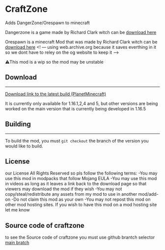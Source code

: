# CraftZone

Adds DangerZone/Orespawn to minecraft

Dangerzone is a game made by Richard Clark witch can be [download here](https://www.orespawn.com/download/)

Orespawn is a minecraft Mod that was made by Richard Clark witch can be [download here](https://web.archive.org/web/20210621170024/https://dangerzone-archive.weebly.com/orespawn.html)  <! –– using web.archive.org because it saves everthing in it so we dont have to reley on the og website to keep it  ––>

⚠️This mod is a wip so the mod may be unstable

## Download
___
[Download link to the latest build (PlanetMinecraft)](https://www.planetminecraft.com/mod/dangerzone-5048071/)

It is currently only available for 1.16.1,2,4 and 5, but other versions are being worked on
the main version that is currently being developed in 1.16.5

## Building
___
To build the mod, you must `git checkout` the branch of the version you would like to build.

## License
our License All Rights Reserved so pls follow the following terms:
-You may use this mod in modpacks that follow Mojang EULA
-You may use this mod in videos as long as it leaves a link back to the download page so that viewers may download the mod if they wish
-You may not copy/steal/redistribute any assets from my mod to use in another mod/add-on
-Do not claim this mod as your own
-You may not repost this mod on other mod hosting sites. If you wish to have this mod on a mod hosting site let me know

## Source code of craftzone 
to see the Source code of craftzone you must use github brantch selector
[main bratch](https://github.com/KingOfTheGamesYT/CraftZone/tree/1.16.5)
